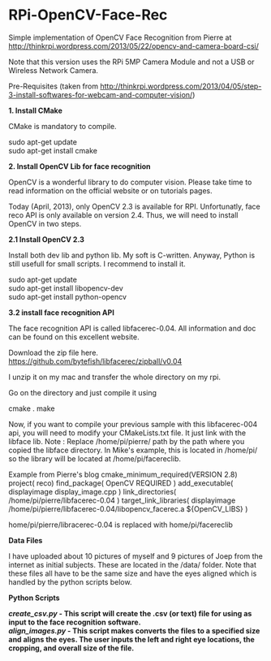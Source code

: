 RPi-OpenCV-Face-Rec
===================

Simple implementation of OpenCV Face Recognition from Pierre at http://thinkrpi.wordpress.com/2013/05/22/opencv-and-camera-board-csi/

Note that this version uses the RPi 5MP Camera Module and not a USB or Wireless Network Camera.


Pre-Requisites (taken from http://thinkrpi.wordpress.com/2013/04/05/step-3-install-softwares-for-webcam-and-computer-vision/)

<b> 1. Install CMake </b>

CMake is mandatory to compile.

sudo apt-get update<br>
sudo apt-get install cmake<br>

<b> 2. Install OpenCV Lib for face recognition </b>

OpenCV is a wonderful library to do computer vision. Please take time to read information on the official website or on tutorials pages.

Today (April, 2013), only OpenCV 2.3 is available for RPI. Unfortunatly, face reco API is only available on version 2.4. Thus, we will need to install OpenCV in two steps.

<b> 2.1 Install OpenCV 2.3 </b>

Install both dev lib and python lib. My soft is C-written. Anyway, Python is still usefull for small scripts. I recommend to install it.

sudo apt-get update<br>
sudo apt-get install libopencv-dev<br>
sudo apt-get install python-opencv<br>

<b> 3.2 install face recognition API</b>

The face recognition API is called libfacerec-0.04. All information and doc can be found on this excellent website.

Download the zip file here. https://github.com/bytefish/libfacerec/zipball/v0.04

I unzip it on my mac and transfer the whole directory on my rpi.

Go on the directory and just compile it using

cmake .
make

Now, if you want to compile your previous sample with this libfacerec-004 api, you will need to modify your CMakeLists.txt file. It just link with the libface lib. Note :  Replace /home/pi/pierre/ path by the path where you copied the libface directory. In Mike's example, this is located in /home/pi/ so the library will be located at /home/pi/facereclib.

Example from Pierre's blog
cmake_minimum_required(VERSION 2.8)
project( reco)
find_package( OpenCV REQUIRED )
add_executable( displayimage display_image.cpp )
link_directories( /home/pi/pierre/libfacerec-0.04 )
target_link_libraries( displayimage /home/pi/pierre/libfacerec-0.04/libopencv_facerec.a ${OpenCV_LIBS} )

home/pi/pierre/libracerec-0.04 is replaced with home/pi/facereclib

<b> Data Files</b>

I have uploaded about 10 pictures of myself and 9 pictures of Joep from the internet as initial subjects. These are located in the /data/ folder.
Note that these files all have to be the same size and have the eyes aligned which is handled by the python scripts below.

<b> Python Scripts<b>

<i>create_csv.py</i> - This script will create the .csv (or text) file for using as input to the face recognition software.<br>
<i>align_images.py</i> - This script makes converts the files to a specified size and aligns the eyes. The user inputs the left and right eye locations, the cropping, and overall size of the file.<br>
